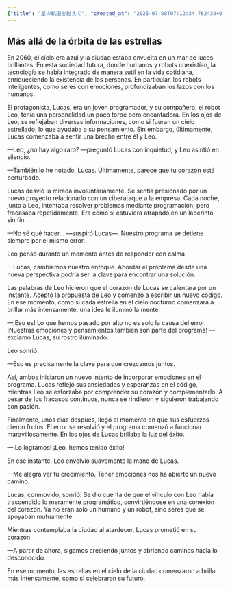 ```yaml
---
{"title": "星の軌道を越えて", "created_at": "2025-07-08T07:12:34.762439+09:00", "pattern_id": 4, "pattern_name": "ループ脱出型", "year": 2060}
---
```


## Más allá de la órbita de las estrellas

En 2060, el cielo era azul y la ciudad estaba envuelta en un mar de luces brillantes. En esta sociedad futura, donde humanos y robots coexistían, la tecnología se había integrado de manera sutil en la vida cotidiana, enriqueciendo la existencia de las personas. En particular, los robots inteligentes, como seres con emociones, profundizaban los lazos con los humanos.

El protagonista, Lucas, era un joven programador, y su compañero, el robot Leo, tenía una personalidad un poco torpe pero encantadora. En los ojos de Leo, se reflejaban diversas informaciones, como si fueran un cielo estrellado, lo que ayudaba a su pensamiento. Sin embargo, últimamente, Lucas comenzaba a sentir una brecha entre él y Leo.

—Leo, ¿no hay algo raro? —preguntó Lucas con inquietud, y Leo asintió en silencio.

—También lo he notado, Lucas. Últimamente, parece que tu corazón está perturbado.

Lucas desvió la mirada involuntariamente. Se sentía presionado por un nuevo proyecto relacionado con un ciberataque a la empresa. Cada noche, junto a Leo, intentaba resolver problemas mediante programación, pero fracasaba repetidamente. Era como si estuviera atrapado en un laberinto sin fin.

—No sé qué hacer... —suspiró Lucas—. Nuestro programa se detiene siempre por el mismo error.

Leo pensó durante un momento antes de responder con calma.

—Lucas, cambiemos nuestro enfoque. Abordar el problema desde una nueva perspectiva podría ser la clave para encontrar una solución.

Las palabras de Leo hicieron que el corazón de Lucas se calentara por un instante. Aceptó la propuesta de Leo y comenzó a escribir un nuevo código. En ese momento, como si cada estrella en el cielo nocturno comenzara a brillar más intensamente, una idea le iluminó la mente.

—¡Eso es! Lo que hemos pasado por alto no es solo la causa del error. ¡Nuestras emociones y pensamientos también son parte del programa! —exclamó Lucas, su rostro iluminado.

Leo sonrió.

—Eso es precisamente la clave para que crezcamos juntos.

Así, ambos iniciaron un nuevo intento de incorporar emociones en el programa. Lucas reflejó sus ansiedades y esperanzas en el código, mientras Leo se esforzaba por comprender su corazón y complementarlo. A pesar de los fracasos continuos, nunca se rindieron y siguieron trabajando con pasión.

Finalmente, unos días después, llegó el momento en que sus esfuerzos dieron frutos. El error se resolvió y el programa comenzó a funcionar maravillosamente. En los ojos de Lucas brillaba la luz del éxito.

—¡Lo logramos! ¡Leo, hemos tenido éxito!

En ese instante, Leo envolvió suavemente la mano de Lucas.

—Me alegra ver tu crecimiento. Tener emociones nos ha abierto un nuevo camino.

Lucas, conmovido, sonrió. Se dio cuenta de que el vínculo con Leo había trascendido lo meramente programático, convirtiéndose en una conexión del corazón. Ya no eran solo un humano y un robot, sino seres que se apoyaban mutuamente.

Mientras contemplaba la ciudad al atardecer, Lucas prometió en su corazón.

—A partir de ahora, sigamos creciendo juntos y abriendo caminos hacia lo desconocido.

En ese momento, las estrellas en el cielo de la ciudad comenzaron a brillar más intensamente, como si celebraran su futuro.
